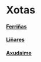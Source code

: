 # Xotas

#### [Ferriñas](letras/ferrinhas.md)
#### [Liñares](letras/linhares.md)
#### [Axudaime](letras/axudaime.md)